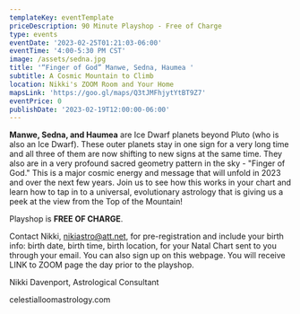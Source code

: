 ```yaml
---
templateKey: eventTemplate
priceDescription: 90 Minute Playshop - Free of Charge
type: events
eventDate: '2023-02-25T01:21:03-06:00'
eventTime: '4:00-5:30 PM CST'
image: /assets/sedna.jpg
title: '“Finger of God” Manwe, Sedna, Haumea '
subtitle: A Cosmic Mountain to Climb
location: Nikki's ZOOM Room and Your Home
mapsLink: 'https://goo.gl/maps/Q3tJMFhjytYtBT9Z7'
eventPrice: 0
publishDate: '2023-02-19T12:00:00-06:00'
---
```

**Manwe, Sedna, and Haumea** are Ice Dwarf planets beyond Pluto (who is also an Ice Dwarf).  These outer planets stay in one sign for a very long time and all three of them are now shifting to new signs at the same time.  They also are in a very profound sacred geometry pattern in the sky - "Finger of God."  This is a major cosmic energy and message that will unfold in 2023 and over the next few years.  Join us to see how this works in your chart and learn how to tap in to a universal, evolutionary astrology that is giving us a peek at the view from the Top of the Mountain!

Playshop is **FREE OF CHARGE**.

Contact Nikki, nikiastro@att.net, for pre-registration and include your birth info: birth date, birth time, birth location, for your Natal Chart sent to you through your email.  You can also sign up on this webpage.  You will receive LINK to ZOOM page the day prior to the playshop.

Nikki Davenport, Astrological Consultant

celestialloomastrology.com
